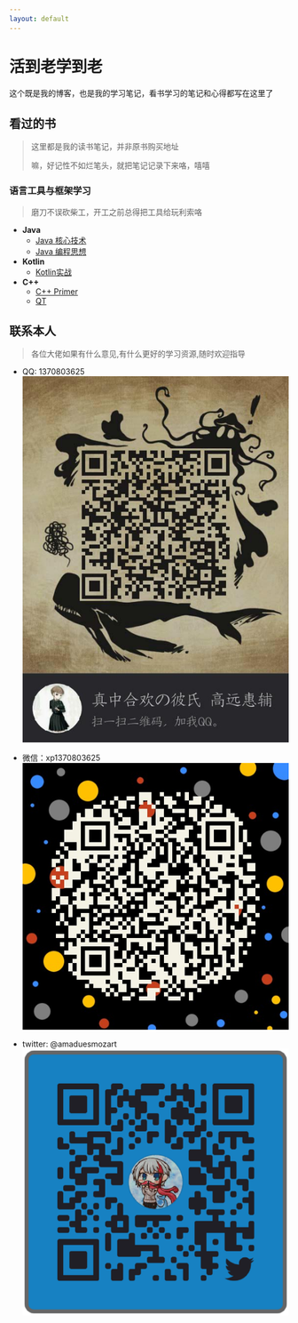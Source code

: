 ```yaml
---
layout: default
---
```


# 活到老学到老  

这个既是我的博客，也是我的学习笔记，看书学习的笔记和心得都写在这里了  

## 看过的书  

> 这里都是我的读书笔记，并非原书购买地址
>
> 嘛，好记性不如烂笔头，就把笔记记录下来咯，嘻嘻

### 语言工具与框架学习  
> 磨刀不误砍柴工，开工之前总得把工具给玩利索咯  
- **Java**
  - [Java 核心技术](./docs/corejava/menu.md)
  - [Java 编程思想](./docs/thinkinginjava/menu.md)  
- **Kotlin**  
  - [Kotlin实战](./docs/404)  
- **C++**
  - [C++ Primer](https://github.com/kadoyatsukasa/CppPrimerLearningNote/README.md)  
  - [QT]()    

<!-- ## 设备

> 设备对于程序员来说也是非常重要的一个部分,我也会分享我的工作桌面的变更历程  

- **无线桌面计划**
    - [第1期](./docs/wireless/001/001.md)  
- **装备种草** -->

## 联系本人

>各位大佬如果有什么意见,有什么更好的学习资源,随时欢迎指导  

- QQ: 1370803625  
    ![qqcode](./qq.png)

- 微信：xp1370803625  
    ![wechatcode](./wechat.png)  

- twitter: @amaduesmozart  
    ![twitter](./twitter.png)
